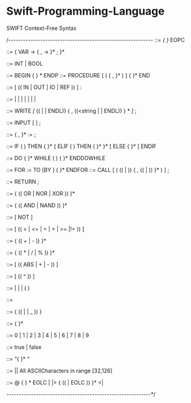 # Swift-Programming-Language

SWIFT Context-Free Syntax

/*-----------------------------------------------------------
<SWIFTProgram> 			::= <variableDefinitions>
							{ <PROCEDUREDefinition> }*
							<ProgramDefinition> EOPC
							
<variableDefinitions> 	::= { VAR <identifier> -> <datatype> { , <identifier> -> <datatype> }* ; }*

<datatype>           		::= INT | BOOL

<ProgramDefinition> 		::=	BEGIN
							<variableDefinitions>
                             {  <statement>  } *
							ENDP
<PROCEDUREDefinition> ::= PROCEDURE <identifier> [ ( <formalParameter> { ,                                  <formalParameter > }* ) ]
                             <variableDefinitions>
                             { <statement> }*
                          END

<formalParameter>     ::= [ (( IN | OUT | IO | REF )) ] <identifier> : <datatype>


<statement>				::=	<PrintStatement>
							| <InputStatement>
							| <AssignmentStatement>
							| <IfStatement>
                       		| <DoWhileStatement>
							| <ForStatement>
							| <CallStatement>
							| <ReturnStatement>


<PrintStatement>			::=	WRITE _[_ ((<string> | <expession> | ENDL))
							{ , ((<string | <expession> | ENDL)) } * _]_ ;

<InputStatement> 	    		::= INPUT [ <string> ] <variable> ;

<assignmentStatement> 	::= <variable> { , <variable> }* := <expression> ;

<IfStatement>         	::= IF ( <expression> ) THEN    	                          { <statement> }*
    		                    { ELIF ( <expression> ) THEN
                 	            { <statement> }* }*
         	    	           [ ELSE
                             { <statement> }* ]
                     			ENDIF

<DoWhileStatement>  	  ::= DO
                           { <statement> }*
                          WHILE ( <expression> )
                            { <statement> }*
                          ENDDOWHILE

<FORStatement>        ::= FOR <variable> := <expression> TO <expression>
						[BY<expression> ]
                             { <statement> }*
                          ENDFOR
<CALLStatement>       ::= CALL <identifier> [ ( (( <expression> | <variable> )) 
{ , (( <expression> | <variable> )) }* ) ] ;

<RETURNStatement>     ::= RETURN ;


							
<expression>				::=	<conjunction> { (( OR | NOR | XOR )) <conjunction>}*


<conjunction>			::=	<negation> { (( AND | NAND )) <negation> }*

<negation>				::= [ NOT ] <comparison>

<comparison>				::=	<comparator> [ (( < | <= | = | > | >= |!= )) <comparator>]

<comparator>				::=	<term> { (( + | - )) <term> }*

<term>					::= <factor> { (( * | / | % )) <factor> }*

<factor>					::= [ (( ABS | + | - )) ] <secondary>

<secondary>				::= <primary> [ (( ^ )) <primary> ]

<primary>				::= <variable> | <integer> | <boolean> | ( <expression> )

<variable>            	::= <identifier>

<identifier>          	::= <letter> { (( <letter> | <digit> | _ )) }

<integer>				::= <digit> { <digit> }*

<digit>					::= 0 | 1 | 2 | 3 | 4 | 5 | 6 | 7 | 8 | 9

<boolean>				::= true | false

<string>					::=	“{  <ASCIICharacters>  }* “

<ASCIICharacters>			::=	|| All ASCIICharacters in range [32,126]

<Comments>				::=	@  {  <ASCIICharacters>  } * EOLC
							|  |> { (( <ASCIICharacter> | EOLC )) }* <|

-----------------------------------------------------------*/ 
